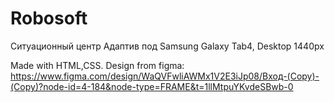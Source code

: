 # Robosoft
Ситуационный центр
Адаптив под Samsung Galaxy Tab4, Desktop 1440px
 
Made with HTML,CSS. 
Design from figma: https://www.figma.com/design/WaQVFwliAWMx1V2E3iJp08/Вход-(Copy)-(Copy)?node-id=4-184&node-type=FRAME&t=1llMtpuYKvdeSBwb-0

